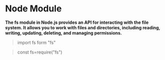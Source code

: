 # Node Module

**The fs module in Node.js provides an API for interacting with the file system. It allows you to work with files and directories, including reading, writing, updating, deleting, and managing permissions.**





<!--
# Module :

**fs (File System)**

- Used to interact with the file system, like reading, writing, and updating files.

**http**

- Used to create HTTP servers and handle requests and responses, ideal for building APIs or web servers.

**path**

- Provides utilities for working with file and directory paths.

**os**

- Provides operating system-related utility methods, such as information about the system's architecture, uptime, memory, etc.

**crypto**

- Provides cryptographic functionality, such as encrypting and hashing data.

**events**

- Provides event-driven programming support by implementing an EventEmitter class for handling events.

**stream**

- Provides an API for working with streaming data like reading or writing files piece by piece instead of loading the entire file into memory.

**url**

- Utilities for URL resolution and parsing, useful when working with URLs in HTTP requests.

**zlib**

- Provides compression and decompression functionality for data using Gzip, Deflate, and other algorithms.

<hr>

-->

> import fs form "fs"

> const fs=require("fs")
